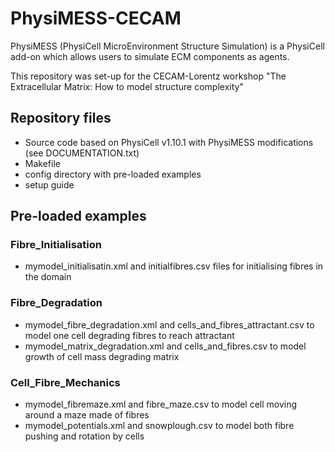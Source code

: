 # PhysiMESS-CECAM
PhysiMESS (PhysiCell MicroEnvironment Structure Simulation) is a PhysiCell add-on which allows users to simulate ECM components as agents. 

This repository was set-up for the CECAM-Lorentz workshop "The Extracellular Matrix: How to model structure complexity"

## Repository files
* Source code based on PhysiCell v1.10.1 with PhysiMESS modifications (see DOCUMENTATION.txt)
* Makefile
* config directory with pre-loaded examples
* setup guide


## Pre-loaded examples

### Fibre_Initialisation
* mymodel_initialisatin.xml and initialfibres.csv files for initialising fibres in the domain

### Fibre_Degradation 
* mymodel_fibre_degradation.xml and cells_and_fibres_attractant.csv to model one cell degrading fibres to reach attractant
* mymodel_matrix_degradation.xml and cells_and_fibres.csv to model growth of cell mass degrading matrix

### Cell_Fibre_Mechanics
* mymodel_fibremaze.xml and fibre_maze.csv to model cell moving around a maze made of fibres
* mymodel_potentials.xml and snowplough.csv to model both fibre pushing and rotation by cells

